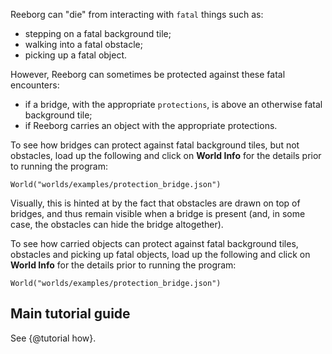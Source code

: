 Reeborg can "die" from interacting with `fatal` things such as:

  * stepping on a fatal background tile;
  * walking into a fatal obstacle;
  * picking up a fatal object.

However, Reeborg can sometimes be protected against these fatal encounters:

  * if a bridge, with the appropriate `protections`, is above an
    otherwise fatal background tile;
  * if Reeborg carries an object with the appropriate protections.

To see how bridges can protect against fatal background tiles, but not
obstacles, load up the following and click on **World Info** for the details
prior to running the program:

    World("worlds/examples/protection_bridge.json")

Visually, this is hinted at by the fact that obstacles are drawn on top
of bridges, and thus remain visible when a bridge is present (and, in some
case, the obstacles can hide the bridge altogether).

To see how carried objects can protect against fatal background tiles, obstacles
and picking up fatal objects, load up the following and click on **World Info** for the details
prior to running the program:

    World("worlds/examples/protection_bridge.json")

## Main tutorial guide

See {@tutorial how}.